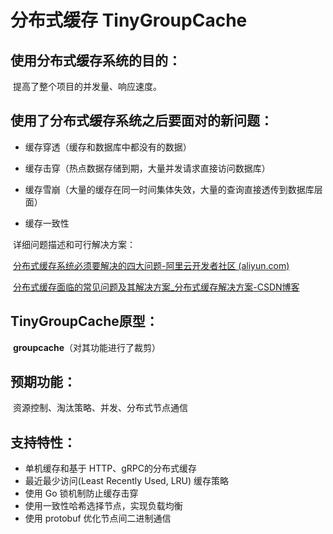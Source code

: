 # 分布式缓存 TinyGroupCache

## 使用分布式缓存系统的目的：

​	提高了整个项目的并发量、响应速度。

## 使用了分布式缓存系统之后要面对的新问题：

- 缓存穿透（缓存和数据库中都没有的数据）

- 缓存击穿（热点数据存储到期，大量并发请求直接访问数据库）

- 缓存雪崩（大量的缓存在同一时间集体失效，大量的查询直接透传到数据库层面）
- 缓存一致性

​	详细问题描述和可行解决方案：

​		[分布式缓存系统必须要解决的四大问题-阿里云开发者社区 (aliyun.com)](https://developer.aliyun.com/article/1009128)

​		[分布式缓存面临的常见问题及其解决方案_分布式缓存解决方案-CSDN博客](https://blog.csdn.net/c15158032319/article/details/117848048)

## TinyGroupCache原型：

​	 **groupcache**（对其功能进行了裁剪）

## 预期功能：

​	资源控制、淘汰策略、并发、分布式节点通信

## 支持特性：

- 单机缓存和基于 HTTP、gRPC的分布式缓存
- 最近最少访问(Least Recently Used, LRU) 缓存策略
- 使用 Go 锁机制防止缓存击穿
- 使用一致性哈希选择节点，实现负载均衡
- 使用 protobuf 优化节点间二进制通信